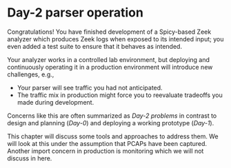 # Day-2 parser operation

Congratulations! You have finished development of a Spicy-based Zeek analyzer
which produces Zeek logs when exposed to its intended input; you even added a
test suite to ensure that it behaves as intended.

Your analyzer works in a controlled lab environment, but deploying and
continuously operating it in a production environment will introduce new
challenges, e.g.,

- Your parser will see traffic you had not anticipated.
- The traffic mix in production might force you to reevaluate tradeoffs you
  made during development.

Concerns like this are often summarized as _Day-2 problems_ in contrast to
design and planning (_Day-0_) and deploying a working prototype (_Day-1_).

This chapter will discuss some tools and approaches to address them. We will
look at this under the assumption that PCAPs have been captured. Another import
concern in production is monitoring which we will not discuss in here.
